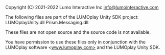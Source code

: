 Copyright (C) 2021-2022 Lumo Interactive Inc <info@lumointeractive.com>

The following files are part of the LUMOplay Unity SDK project:
LUMOplayUnity.dll
Prism.Messaging.dll

These files are not open source and the source code is not available.

You have permission to use these files only in conjunction with the LUMOplay software <www.lumoplay.com> and the LUMOplay Unity SDK.

